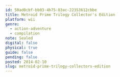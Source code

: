 ```yaml
---
id: 50ad0cbf-bb03-4b75-83ac-22353612cbbe
title: Metroid Prime Trilogy Collector's Edition
platform: wii
genre:
  - action-adventure
  - compilation
note: Sealed
digital: false
physical: true
guide: false
pending: false
posted: 2014-02-10
slug: metroid-prime-trilogy-collectors-edition
---
```

